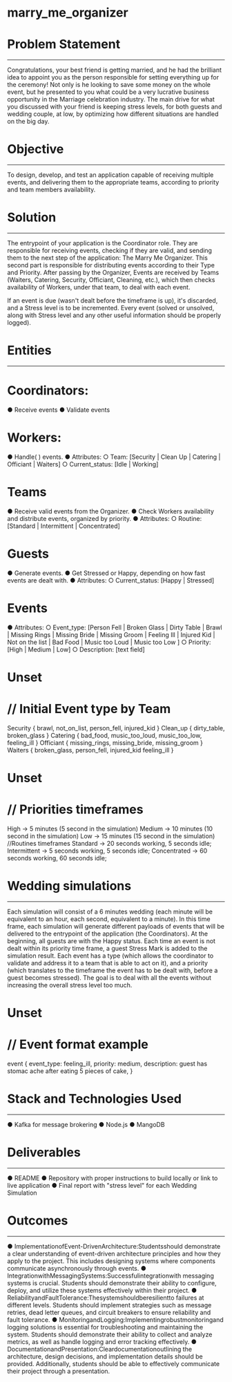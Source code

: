 # marry_me_organizer

# Problem Statement
********************

Congratulations, your best friend is getting married, and he had the brilliant idea to appoint you as the person responsible for setting everything up for the ceremony! Not only is he looking to save some money on the whole event, but he presented to you what could be a very lucrative business opportunity in the Marriage celebration industry.
The main drive for what you discussed with your friend is keeping stress levels, for both guests and wedding couple, at low, by optimizing how different situations are handled on the big day.

# Objective
**************
To design, develop, and test an application capable of receiving multiple events, and delivering them to the appropriate teams, according to priority and team members availability.

# Solution
*****************
The entrypoint of your application is the Coordinator role. They are responsible
for receiving events, checking if they are valid, and sending them to the next step of the application: The Marry Me Organizer. This second part is responsible for distributing events according to their Type and Priority.
After passing by the Organizer, Events are received by Teams (Waiters, Catering, Security, Officiant, Cleaning, etc.), which then checks availability of Workers, under that team, to deal with each event.

If an event is due (wasn't dealt before the timeframe is up), it's discarded, and a Stress level is to be incremented. Every event (solved or unsolved, along with Stress level and any other useful information should be properly logged).

# Entities
****************

# Coordinators:
● Receive events
● Validate events

# Workers:
● Handle( ) events. ● Attributes:
                     ○ Team: [Security | Clean Up | Catering | Officiant | Waiters]
                     ○ Current_status: [Idle | Working]

# Teams
● Receive valid events from the Organizer.
● Check Workers availability and distribute events, organized by priority.
● Attributes:
       ○ Routine: [Standard | Intermittent | Concentrated]

# Guests
● Generate events.
● Get Stressed or Happy, depending on how fast events are dealt with.
● Attributes:
       ○ Current_status: [Happy | Stressed]

# Events
● Attributes:
       ○ Event_type: [Person Fell | Broken Glass | Dirty Table | Brawl | Missing Rings | Missing Bride | Missing Groom | Feeling Ill | Injured Kid | Not on the list | Bad Food | Music too Loud | Music too Low ]
       ○ Priority: [High | Medium | Low]
       ○ Description: [text field]


# Unset
# // Initial Event type by Team
Security {
       brawl,
       not_on_list,
       person_fell,
       injured_kid
       }
Clean_up {
       dirty_table,
       broken_glass
       }
Catering {
       bad_food,
       music_too_loud,
       music_too_low,
       feeling_ill
       }
Officiant {
       missing_rings,
       missing_bride,
       missing_groom
       }
Waiters {
       broken_glass,
       person_fell,
       injured_kid
       feeling_ill
       }

# Unset
# // Priorities timeframes
   High   ->  5 minutes (5 second in the simulation)
   Medium -> 10 minutes (10 second in the simulation)
   Low    -> 15 minutes (15 second in the simulation)
   //Routines timeframes
   Standard     -> 20 seconds working, 5 seconds idle;
   Intermittent -> 5 seconds working, 5 seconds idle;
   Concentrated -> 60 seconds working, 60 seconds idle;

# Wedding simulations
*********************
Each simulation will consist of a 6 minutes wedding (each minute will be
equivalent to an hour, each second, equivalent to a minute). In this time frame, each simulation will generate different payloads of events that will be delivered to the entrypoint of the application (the Coordinators).
At the beginning, all guests are with the Happy status. Each time an event is not dealt within its priority time frame, a guest Stress Mark is added to the simulation result.
Each event has a type (which allows the coordinator to validate and address it to a team that is able to act on it), and a priority (which translates to the timeframe the event has to be dealt with, before a guest becomes stressed).
The goal is to deal with all the events without increasing the overall stress level too much. 

# Unset
# // Event format example
   event {
          event_type: feeling_ill,
          priority:  medium,
          description: guest has stomac ache after eating 5 pieces of cake,
   }


# Stack and Technologies Used
*****************************
● Kafka for message brokering
●  Node.js
●  MangoDB

# Deliverables
*************
● README
● Repository with proper instructions to build locally or link to live application
● Final report with "stress level" for each Wedding Simulation


# Outcomes
***********
● ImplementationofEvent-DrivenArchitecture:Studentsshould demonstrate a clear understanding of event-driven architecture principles and how they apply to the project. This includes designing systems where components communicate asynchronously through events.
● IntegrationwithMessagingSystems:Successfulintegrationwith messaging systems is crucial. Students should demonstrate their ability to configure, deploy, and utilize these systems effectively within their project.
● ReliabilityandFaultTolerance:Thesystemshouldberesilientto failures at different levels. Students should implement strategies such as message retries, dead letter queues, and circuit breakers to ensure reliability and fault tolerance.
● MonitoringandLogging:Implementingrobustmonitoringand logging solutions is essential for troubleshooting and maintaining the system. Students should demonstrate their ability to collect and analyze metrics, as well as handle logging and error tracking effectively.
● DocumentationandPresentation:Cleardocumentationoutlining the architecture, design decisions, and implementation details should be provided. Additionally, students should be able to effectively communicate their project through a presentation.